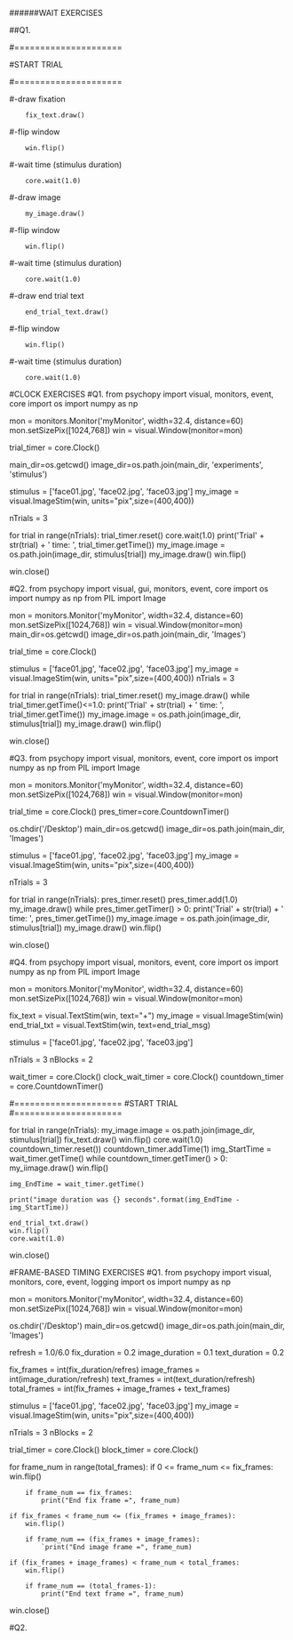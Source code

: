 ######WAIT EXERCISES

##Q1.

#=====================

#START TRIAL

#===================== 

#-draw fixation

        fix_text.draw()

#-flip window

        win.flip()

#-wait time (stimulus duration)

        core.wait(1.0)

#-draw image

        my_image.draw()

#-flip window

        win.flip()

#-wait time (stimulus duration)

        core.wait(1.0)

#-draw end trial text

        end_trial_text.draw()

#-flip window

        win.flip()

#-wait time (stimulus duration)

        core.wait(1.0)


#CLOCK EXERCISES
#Q1.
from psychopy import visual, monitors, event, core
import os
import numpy as np

mon = monitors.Monitor('myMonitor', width=32.4, distance=60)
mon.setSizePix([1024,768])
win = visual.Window(monitor=mon)

trial_timer = core.Clock()

main_dir=os.getcwd()
image_dir=os.path.join(main_dir, 'experiments', 'stimulus')

stimulus = ['face01.jpg', 'face02.jpg', 'face03.jpg']
my_image = visual.ImageStim(win, units="pix",size=(400,400))

nTrials = 3

for trial in range(nTrials):
    trial_timer.reset()
    core.wait(1.0)
    print('Trial' + str(trial) + ' time: ', trial_timer.getTime())
    my_image.image = os.path.join(image_dir, stimulus[trial])
    my_image.draw()
    win.flip()

win.close()

#Q2.
from psychopy import visual, gui, monitors, event, core
import os
import numpy as np
from PIL import Image

mon = monitors.Monitor('myMonitor', width=32.4, distance=60)
mon.setSizePix([1024,768])
win = visual.Window(monitor=mon)
main_dir=os.getcwd()
image_dir=os.path.join(main_dir, 'Images')

trial_time = core.Clock()

stimulus = ['face01.jpg', 'face02.jpg', 'face03.jpg']
my_image = visual.ImageStim(win, units="pix",size=(400,400))
nTrials = 3

for trial in range(nTrials):
    trial_timer.reset()
    my_image.draw()
    while trial_timer.getTime()<=1.0:
        print('Trial' + str(trial) + ' time: ', trial_timer.getTime())
    my_image.image = os.path.join(image_dir, stimulus[trial])
    my_image.draw()
    win.flip()

win.close()

#Q3.
from psychopy import visual, monitors, event, core
import os
import numpy as np
from PIL import Image

mon = monitors.Monitor('myMonitor', width=32.4, distance=60)
mon.setSizePix([1024,768])
win = visual.Window(monitor=mon)

trial_time = core.Clock()
pres_timer=core.CountdownTimer()

os.chdir('/Desktop')
main_dir=os.getcwd()
image_dir=os.path.join(main_dir, 'Images')

stimulus = ['face01.jpg', 'face02.jpg', 'face03.jpg']
my_image = visual.ImageStim(win, units="pix",size=(400,400))

nTrials = 3

for trial in range(nTrials):
    pres_timer.reset()
    pres_timer.add(1.0)
    my_image.draw()
    while pres_timer.getTimer() > 0:
        print('Trial' + str(trial) + ' time: ', pres_timer.getTime())
    my_image.image = os.path.join(image_dir, stimulus[trial])
    my_image.draw()
    win.flip()

win.close()

#Q4.
from psychopy import visual, monitors, event, core
import os
import numpy as np
from PIL import Image

mon = monitors.Monitor('myMonitor', width=32.4, distance=60)
mon.setSizePix([1024,768])
win = visual.Window(monitor=mon)

fix_text = visual.TextStim(win, text="+")
my_image = visual.ImageStim(win)
end_trial_txt = visual.TextStim(win, text=end_trial_msg)

stimulus = ['face01.jpg', 'face02.jpg', 'face03.jpg']

nTrials = 3
nBlocks = 2

wait_timer = core.Clock()
clock_wait_timer = core.Clock()
countdown_timer = core.CountdownTimer()

#=====================
#START TRIAL
#===================== 

for trial in range(nTrials):
    my_image.image = os.path.join(image_dir, stimulus[trial])
    fix_text.draw()
    win.flip()
    core.wait(1.0)
    countdown_timer.reset())
    countdown_timer.addTime(1)
    img_StartTime = wait_timer.getTime()
    while countdown_timer.getTimer() > 0:
        my_iimage.draw()
        win.flip()
        
    img_EndTime = wait_timer.getTime()
    
    print("image duration was {} seconds".format(img_EndTime - img_StartTime))
    
    end_trial_txt.draw()
    win.flip()
    core.wait(1.0)

win.close()

#FRAME-BASED TIMING EXERCISES 
#Q1.
from psychopy import visual, monitors, core, event, logging 
import os 
import numpy as np

mon = monitors.Monitor('myMonitor', width=32.4, distance=60)
mon.setSizePix([1024,768])
win = visual.Window(monitor=mon)

os.chdir('/Desktop')
main_dir=os.getcwd()
image_dir=os.path.join(main_dir, 'Images')

refresh = 1.0/6.0
fix_duration = 0.2
image_duration = 0.1
text_duration = 0.2

fix_frames = int(fix_duration/refres)
image_frames = int(image_duration/refresh)
text_frames = int(text_duration/refresh)
total_frames = int(fix_frames + image_frames + text_frames)

stimulus = ['face01.jpg', 'face02.jpg', 'face03.jpg']
my_image = visual.ImageStim(win, units="pix",size=(400,400))

nTrials = 3
nBlocks = 2

trial_timer = core.Clock()
block_timer = core.Clock()

for frame_num in range(total_frames):
    if 0 <= frame_num <= fix_frames:
        win.flip()
        
        if frame_num == fix_frames:
            print("End fix frame =", frame_num)
    
    if fix_frames < frame_num <= (fix_frames + image_frames):
        win.flip()
        
        if frame_num == (fix_frames + image_frames):
            `print("End image frame =", frame_num)
    
    if (fix_frames + image_frames) < frame_num < total_frames:
        win.flip()
        
        if frame_num == (total_frames-1):
            print("End text frame =", frame_num)

win.close()

#Q2.


